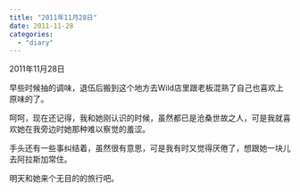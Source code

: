 ```yaml
---
title: "2011年11月28日"
date: 2011-11-28
categories: 
  - "diary"
---
```


2011年11月28日

早些时候抽的调味，退伍后搬到这个地方去Wild店里跟老板混熟了自己也喜欢上原味的了。

呵呵，现在还记得，我和她刚认识的时候，虽然都已是沧桑世故之人，可是我就喜欢她在我旁边时她那种难以察觉的羞涩。

手头还有一些事纠结着，虽然很有意思，可是我有时又觉得厌倦了，想跟她一块儿去阿拉斯加常住。

明天和她来个无目的的旅行吧。
